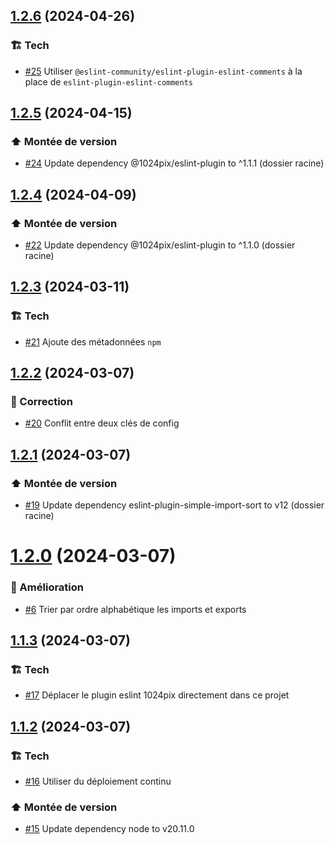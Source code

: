## [1.2.6](https://github.com/1024pix/eslint-config/compare/v1.2.5...v1.2.6) (2024-04-26)

### :building_construction: Tech

- [#25](https://github.com/1024pix/eslint-config/pull/25) Utiliser `@eslint-community/eslint-plugin-eslint-comments` à la place de `eslint-plugin-eslint-comments`

## [1.2.5](https://github.com/1024pix/eslint-config/compare/v1.2.4...v1.2.5) (2024-04-15)

### :arrow_up: Montée de version

- [#24](https://github.com/1024pix/eslint-config/pull/24) Update dependency @1024pix/eslint-plugin to ^1.1.1 (dossier racine)

## [1.2.4](https://github.com/1024pix/eslint-config/compare/v1.2.3...v1.2.4) (2024-04-09)

### :arrow_up: Montée de version

- [#22](https://github.com/1024pix/eslint-config/pull/22) Update dependency @1024pix/eslint-plugin to ^1.1.0 (dossier racine)

## [1.2.3](https://github.com/1024pix/eslint-config/compare/v1.2.2...v1.2.3) (2024-03-11)

### :building_construction: Tech

- [#21](https://github.com/1024pix/eslint-config/pull/21) Ajoute des métadonnées `npm`

## [1.2.2](https://github.com/1024pix/eslint-config/compare/v1.2.1...v1.2.2) (2024-03-07)

### :bug: Correction

- [#20](https://github.com/1024pix/eslint-config/pull/20) Conflit entre deux clés de config

## [1.2.1](https://github.com/1024pix/eslint-config/compare/v1.2.0...v1.2.1) (2024-03-07)

### :arrow_up: Montée de version

- [#19](https://github.com/1024pix/eslint-config/pull/19) Update dependency eslint-plugin-simple-import-sort to v12 (dossier racine)

# [1.2.0](https://github.com/1024pix/eslint-config/compare/v1.1.3...v1.2.0) (2024-03-07)

### :rocket: Amélioration

- [#6](https://github.com/1024pix/eslint-config/pull/6) Trier par ordre alphabétique les imports et exports

## [1.1.3](https://github.com/1024pix/eslint-config/compare/v1.1.2...v1.1.3) (2024-03-07)

### :building_construction: Tech

- [#17](https://github.com/1024pix/eslint-config/pull/17) Déplacer le plugin eslint 1024pix directement dans ce projet

## [1.1.2](https://github.com/1024pix/eslint-config/compare/v1.1.1...v1.1.2) (2024-03-07)

### :building_construction: Tech

- [#16](https://github.com/1024pix/eslint-config/pull/16) Utiliser du déploiement continu 

### :arrow_up: Montée de version

- [#15](https://github.com/1024pix/eslint-config/pull/15) Update dependency node to v20.11.0
